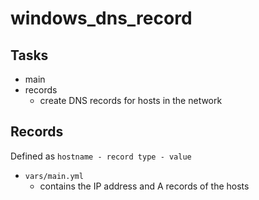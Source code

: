 # windows_dns_record

## Tasks

* main
* records
  * create DNS records for hosts in the network

## Records

Defined as `hostname - record type - value`

* `vars/main.yml`
  * contains the IP address and A records of the hosts
  